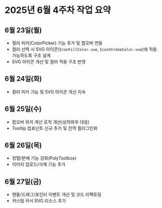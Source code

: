 # 2025년 6월 4주차 작업 요약

## 6월 23일(월)

- 컬러 피커(ColorPicker) 기능 추가 및 팝오버 연동
- 컬러 선택 시 SVG 아이콘(`IconFillColor.vue`, `IconStrokeColor.vue`)에 적용 가능하도록 구조 설계
- SVG 아이콘 개선 및 컬러 적용 구조 반영

## 6월 24일(화)

- 컬러 피커 기능 및 SVG 아이콘 개선 지속

## 6월 25일(수)

- 팝오버 위치 계산 로직 개선(상하좌우 대응)
- Tooltip 컴포넌트 신규 추가 및 전역 플러그인화

## 6월 26일(목)

- 정렬/분배 기능 강화(PolyToolbox)
- 이미지 업로드/삭제 기능 추가

## 6월 27일(금)

- 핸들/드래그/포인터 이벤트 개선 및 코드 리팩토링
- 커스텀 커서 SVG 리소스 추가

